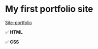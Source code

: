 # My first portfolio site

[Site-portfolio](https://n3ruat1k.github.io/site-portfolio.github.io/)

:white_check_mark: **HTML**

:white_check_mark: **CSS**
